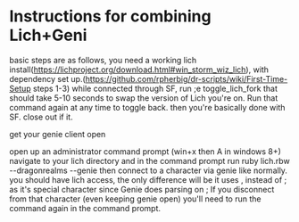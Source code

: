 # Instructions for combining Lich+Geni

basic steps are as follows, you need a working lich install(https://lichproject.org/download.html#win_storm_wiz_lich), with dependency set up.(https://github.com/rpherbig/dr-scripts/wiki/First-Time-Setup steps 1-3)
while connected through SF, run ;e toggle_lich_fork
that should take 5-10 seconds to swap the version of Lich you're on. Run that command again at any time to toggle back.
then you're basically done with SF. close out if it.

get your genie client open

open up an administrator command prompt (win+x then A in windows 8+)
navigate to your lich directory and in the command prompt run 
  ruby lich.rbw --dragonrealms --genie
then connect to a character via genie like normally.
you should have lich access, the only difference will be it uses , instead of ; as it's special character since Genie does parsing on ;
If you disconnect from that character (even keeping genie open) you'll need to run the command again in the command prompt.
